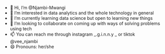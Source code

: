- 👋 Hi, I’m @Njambi-Mwangi
- 👀 I’m interested in data analytics and the whole technology in general
- 🌱 I’m currently learning data science but open to learning new things
- 💞️ I’m looking to collaborate on coming up with ways of solving problems using tech
- 📫 You can reach me through instagram _.g.i.n.n.y _ or tiktok @vee_njambi
- 😄 Pronouns: her/she
  

<!---
Njambi-Mwangi is a ✨ special ✨ repository because its `README.md` (this file) appears on your GitHub profile.
You can click the Preview link to take a look at your changes.
--->

